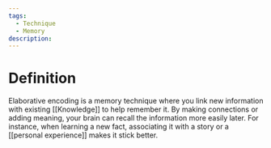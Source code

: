 ```yaml
---
tags:
  - Technique
  - Memory
description:
---
```

# Definition

Elaborative encoding is a memory technique where you link new information with existing [[Knowledge]] to help remember it. By making connections or adding meaning, your brain can recall the information more easily later. For instance, when learning a new fact, associating it with a story or a [[personal experience]] makes it stick better.